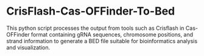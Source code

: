 # CrisFlash-Cas-OFFinder-To-Bed
This python script processes the output from tools such as Crisflash in Cas-OFFinder format containing gRNA sequences, chromosome positions, and strand information to generate a BED file suitable for bioinformatics analysis and visualization.

